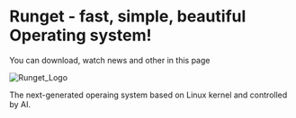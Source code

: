 # Runget - fast, simple, beautiful Operating system!
You can download, watch news and other in this page

![Runget_Logo](https://github.com/user-attachments/assets/f45fa559-1651-42ea-8fc0-352df82c57c1)

The next-generated operaing system based on Linux kernel and controlled by AI. 

